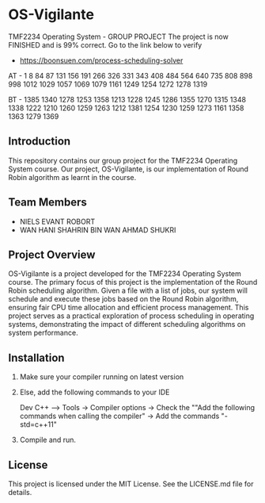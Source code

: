 # OS-Vigilante
TMF2234 Operating System - GROUP PROJECT
The project is now FINISHED and is 99% correct.
Go to the link below to verify
- https://boonsuen.com/process-scheduling-solver
  
AT - 
1 8 84 87 131 156 191 266 326 331 343 408 484 564 640 735 808 898 998 1012 1029 1057 1069 1079 1161 1249 1254 1272 1278 1319

BT -
1385 1340 1278 1253 1358 1213 1228 1245 1286 1355 1270 1315 1348 1338 1222 1210 1260 1259 1263 1212 1381 1254 1230 1259 1273 1161 1358 1363 1279 1369 


## Introduction
This repository contains our group project for the TMF2234 Operating System course. Our project, OS-Vigilante, is our implementation of Round Robin algorithm as learnt in the course.

## Team Members
- NIELS EVANT ROBORT
- WAN HANI SHAHRIN BIN WAN AHMAD SHUKRI

## Project Overview
OS-Vigilante is a project developed for the TMF2234 Operating System course. The primary focus of this project is the implementation of the Round Robin scheduling algorithm. Given a file with a list of jobs, our system will schedule and execute these jobs based on the Round Robin algorithm, ensuring fair CPU time allocation and efficient process management. This project serves as a practical exploration of process scheduling in operating systems, demonstrating the impact of different scheduling algorithms on system performance.

## Installation
1. Make sure your compiler running on latest version
2. Else, add the following commands to your IDE
   
   Dev C++
   --> Tools -> Compiler options -> Check the ""Add the following commands when calling the compiler" -> Add the commands "-std=c++11"
4. Compile and run.

## License
This project is licensed under the MIT License. See the LICENSE.md file for details.
